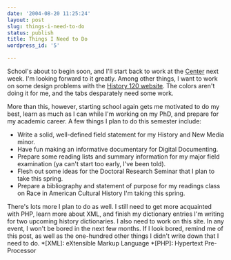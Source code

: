 ```yaml
---
date: '2004-08-20 11:25:24'
layout: post
slug: things-i-need-to-do
status: publish
title: Things I Need to Do
wordpress_id: '5'

---
```


School's about to begin soon, and I'll start back to work at the [Center](http://chnm.gmu.edu) next week. I'm looking forward to it greatly. Among other things, I want to work on some design problems with the [History 120 website](http://chnm.gmu.edu/history120/). The colors aren't doing it for me, and the tabs desparately need some work.

More than this, however, starting school again gets me motivated to do my best, learn as much as I can while I'm working on my PhD, and prepare for my academic career. A few things I plan to do this semester include:

  * Write a solid, well-defined field statement for my History and New Media minor.
  * Have fun making an informative documentary for Digital Documenting.
  * Prepare some reading lists and summary information for my major field examination (ya can't start too early, I've been told).
  * Flesh out some ideas for the Doctoral Research Seminar that I plan to take this spring.
  * Prepare a bibliography and statement of purpose for my readings class on Race in American Cultural History I'm taking this spring.

There's lots more I plan to do as well. I still need to get more acquainted with PHP, learn more about XML, and finish my dictionary entries I'm writing for two upcoming history dictionaries. I also need to work on this site. In any event, I won't be bored in the next few months. If I look bored, remind me of this post, as well as the one-hundred other things I didn't write down that I need to do.
  *[XML]: eXtensible Markup Language
  *[PHP]: Hypertext Pre-Processor
